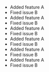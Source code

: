 - Added feature A
- Fixed issue B
- Added feature A
- Fixed issue B
- Added feature A
- Fixed issue B
- Added feature A
- Fixed issue B
- Added feature A
- Fixed issue B
- Added feature A
- Fixed issue B
